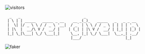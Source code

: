 ![visitors](https://visitor-badge.glitch.me/badge?page_id=xrkffgg.xrkffgg)

```
  _   _                             _                         
 | \ | | _____   _____ _ __    __ _(_)_   _____   _   _ _ __  
 |  \| |/ _ \ \ / / _ \ '__|  / _` | \ \ / / _ \ | | | | '_ \ 
 | |\  |  __/\ V /  __/ |    | (_| | |\ V /  __/ | |_| | |_) |
 |_| \_|\___| \_/ \___|_|     \__, |_| \_/ \___|  \__,_| .__/ 
                              |___/                    |_|    
```

![faker](https://user-images.githubusercontent.com/29775873/87002357-02b3c580-c1ec-11ea-9da8-38d5b437fbdf.gif)
